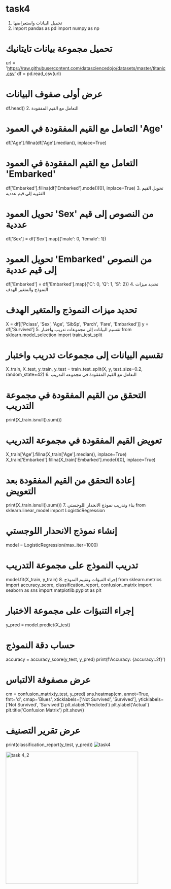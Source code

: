 # task4
1. تحميل البيانات واستعراضها
2. import pandas as pd
import numpy as np

# تحميل مجموعة بيانات تايتانيك
url = 'https://raw.githubusercontent.com/datasciencedojo/datasets/master/titanic.csv'
df = pd.read_csv(url)

# عرض أولى صفوف البيانات
df.head()
2. التعامل مع القيم المفقودة
# التعامل مع القيم المفقودة في العمود 'Age'
df['Age'].fillna(df['Age'].median(), inplace=True)

# التعامل مع القيم المفقودة في العمود 'Embarked'
df['Embarked'].fillna(df['Embarked'].mode()[0], inplace=True)
3. تحويل القيم الفئوية إلى قيم عددية
# تحويل العمود 'Sex' من النصوص إلى قيم عددية
df['Sex'] = df['Sex'].map({'male': 0, 'female': 1})

# تحويل العمود 'Embarked' من النصوص إلى قيم عددية
df['Embarked'] = df['Embarked'].map({'C': 0, 'Q': 1, 'S': 2})
4. تحديد ميزات النموذج والمتغير الهدف
# تحديد ميزات النموذج والمتغير الهدف
X = df[['Pclass', 'Sex', 'Age', 'SibSp', 'Parch', 'Fare', 'Embarked']]
y = df['Survived']
5. تقسيم البيانات إلى مجموعات تدريب واختبار
from sklearn.model_selection import train_test_split

# تقسيم البيانات إلى مجموعات تدريب واختبار
X_train, X_test, y_train, y_test = train_test_split(X, y, test_size=0.2, random_state=42)
6. التعامل مع القيم المفقودة في مجموعة التدريب
# التحقق من القيم المفقودة في مجموعة التدريب
print(X_train.isnull().sum())

# تعويض القيم المفقودة في مجموعة التدريب
X_train['Age'].fillna(X_train['Age'].median(), inplace=True)
X_train['Embarked'].fillna(X_train['Embarked'].mode()[0], inplace=True)

# إعادة التحقق من القيم المفقودة بعد التعويض
print(X_train.isnull().sum())
7. بناء وتدريب نموذج الانحدار اللوجستي
from sklearn.linear_model import LogisticRegression

# إنشاء نموذج الانحدار اللوجستي
model = LogisticRegression(max_iter=1000)

# تدريب النموذج على مجموعة التدريب
model.fit(X_train, y_train)
8. إجراء التنبؤات وتقييم النموذج
from sklearn.metrics import accuracy_score, classification_report, confusion_matrix
import seaborn as sns
import matplotlib.pyplot as plt

# إجراء التنبؤات على مجموعة الاختبار
y_pred = model.predict(X_test)

# حساب دقة النموذج
accuracy = accuracy_score(y_test, y_pred)
print(f'Accuracy: {accuracy:.2f}')

# عرض مصفوفة الالتباس
cm = confusion_matrix(y_test, y_pred)
sns.heatmap(cm, annot=True, fmt='d', cmap='Blues', xticklabels=['Not Survived', 'Survived'], yticklabels=['Not Survived', 'Survived'])
plt.xlabel('Predicted')
plt.ylabel('Actual')
plt.title('Confusion Matrix')
plt.show()

# عرض تقرير التصنيف
print(classification_report(y_test, y_pred))
![task4](https://github.com/user-attachments/assets/8aec2a06-18c0-42f6-8fa2-bc26017da8d9)

<img width="417" alt="task 4_2" src="https://github.com/user-attachments/assets/5902b0ac-4bad-46c5-b9b4-f6103a7a19a1">


